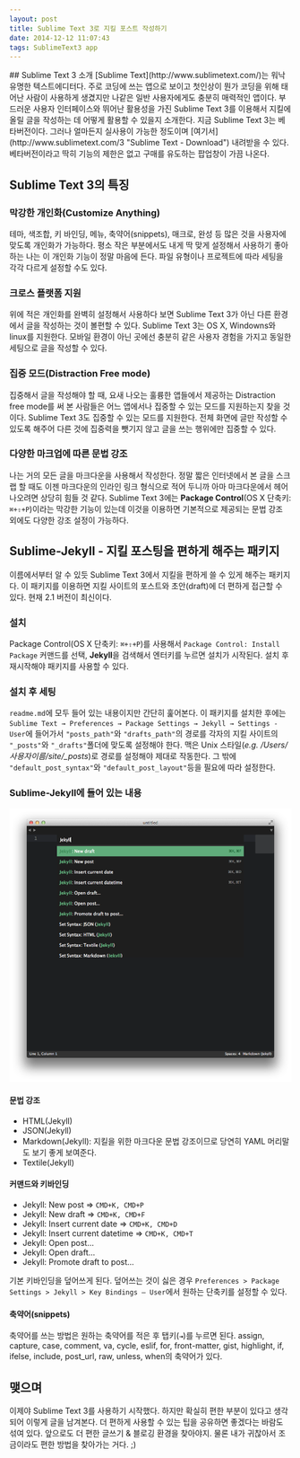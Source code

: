```yaml
---
layout: post
title: Sublime Text 3로 지킬 포스트 작성하기
date: 2014-12-12 11:07:43
tags: SublimeText3 app
---
```

<div id="toc"><p class="toc_title"></p></div>
## Sublime Text 3 소개
[Sublime Text](http://www.sublimetext.com/)는 워낙 유명한 텍스트에디터다. 주로 코딩에 쓰는 앱으로 보이고 첫인상이 뭔가 코딩을 위해 태어난 사람이 사용하게 생겼지만 나같은 일반 사용자에게도 충분히 매력적인 앱이다. 부드러운 사용자 인터페이스와 뛰어난 활용성을 가진 Sublime Text 3를 이용해서 지킬에 올릴 글을 작성하는 데 어떻게 활용할 수 있을지 소개한다. 지금 Sublime Text 3는 베타버전이다. 그러나 얼마든지 실사용이 가능한 정도이며 [여기서](http://www.sublimetext.com/3 "Sublime Text - Download") 내려받을 수 있다. 베타버전이라고 딱히 기능의 제한은 없고 구매를 유도하는 팝업창이 가끔 나온다.

## Sublime Text 3의 특징

### 막강한 개인화(Customize Anything)
테마, 색조합, 키 바인딩, 메뉴, 축약어(snippets), 매크로, 완성 등 많은 것을 사용자에 맞도록 개인화가 가능하다. 평소 작은 부분에서도 내게 딱 맞게 설정해서 사용하기 좋아하는 나는 이 개인화 기능이 정말 마음에 든다. 파일 유형이나 프로젝트에 따라 세팅을 각각 다르게 설정할 수도 있다.

### 크로스 플랫폼 지원
위에 적은 개인화를 완벽히 설정해서 사용하다 보면 Sublime Text 3가 아닌 다른 환경에서 글을 작성하는 것이 볼편할 수 있다. Sublime Text 3는 OS X, Windowns와 linux를 지원한다. 모바일 환경이 아닌 곳에선 충분히 같은 사용자 경험을 가지고 동일한 세팅으로 글을 작성할 수 있다.

### 집중 모드(Distraction Free mode)
집중해서 글을 작성해야 할 때, 요새 나오는 훌륭한 앱들에서 제공하는 Distraction free mode를 써 본 사람들은 어느 앱에서나 집중할 수 있는 모드를 지원하는지 찾을 것이다. Sublime Text 3도 집중할 수 있는 모드를 지원한다. 전체 화면에 글만 작성할 수 있도록 해주어 다른 것에 집중력을 뺏기지 않고 글을 쓰는 행위에만 집중할 수 있다.

### 다양한 마크업에 따른 문법 강조
나는 거의 모든 글을 마크다운을 사용해서 작성한다. 정말 짧은 인터넷에서 본 글을 스크랩 할 때도 이젠 마크다운의 인라인 링크 형식으로 적어 두니까 아마 마크다운에서 헤어나오려면 상당히 힘들 것 같다. Sublime Text 3에는 **Package Control**(OS X 단축키: `⌘+⇧+P`)이라는 막강한 기능이 있는데 이것을 이용하면 기본적으로 제공되는 문법 강조 외에도 다양한 강조 설정이 가능하다.

## Sublime-Jekyll - 지킬 포스팅을 편하게 해주는 패키지

이름에서부터 알 수 있듯 Sublime Text 3에서 지킬을 편하게 쓸 수 있게 해주는 패키지다. 이 패키지를 이용하면 지킬 사이트의 포스트와 초안(draft)에 더 편하게 접근할 수 있다. 현재 2.1 버전이 최신이다.

### 설치
Package Control(OS X 단축키: `⌘+⇧+P`)를 사용해서 `Package Control: Install Package` 커맨드를 선택, **Jekyll**을 검색해서 엔터키를 누르면 설치가 시작된다. 설치 후 재시작해야 패키지를 사용할 수 있다.

### 설치 후 세팅
`readme.md`에 모두 들어 있는 내용이지만 간단히 훑어본다. 이 패키지를 설치한 후에는 `Sublime Text → Preferences → Package Settings → Jekyll → Settings - User`에 들어가서 `"posts_path"`와 `"drafts_path"`의 경로를 각자의 지킬 사이트의 `"_posts"`와 `"_drafts"`폴더에 맞도록 설정해야 한다. 맥은 Unix 스타일(*e.g. /Users/사용자이름/site/_posts*)로 경로를 설정해야 제대로 작동한다. 그 밖에 `"default_post_syntax"`와 `"default_post_layout"`등을 필요에 따라 설정한다.

### Sublime-Jekyll에 들어 있는 내용
![nsoa_console.png](https://github.com/23maverick23/sublime-jekyll/raw/master/Screenshots/sublime_jekyll_screenshot.png "sublime-jekyll")

#### 문법 강조

- HTML(Jekyll)
- JSON(Jekyll)
- Markdown(Jekyll): 지킬을 위한 마크다운 문법 강조이므로 당연히 YAML 머리말도 보기 좋게 보여준다.
- Textile(Jekyll)

#### 커맨드와 키바인딩

- Jekyll: New post => `CMD+K, CMD+P`
- Jekyll: New draft => `CMD+K, CMD+F`
- Jekyll: Insert current date => `CMD+K, CMD+D`
- Jekyll: Insert current datetime => `CMD+K, CMD+T`
- Jekyll: Open post...
- Jekyll: Open draft...
- Jekyll: Promote draft to post...

기본 키바인딩을 덮어쓰게 된다. 덮어쓰는 것이 싫은 경우 `Preferences > Package Settings > Jekyll > Key Bindings – User`에서 원하는 단축키를 설정할 수 있다.

#### 축약어(snippets)

축약어를 쓰는 방법은 원하는 축약어를 적은 후 탭키(`⇥`)를 누르면 된다. assign, capture, case, comment, va, cycle, eslif, for, front-matter, gist, highlight, if, ifelse, include, post_url, raw, unless, when의 축약어가 있다.

## 맺으며
이제야 Sublime Text 3를 사용하기 시작했다. 하지만 확실히 편한 부분이 있다고 생각되어 이렇게 글을 남겨본다. 더 편하게 사용할 수 있는 팁을 공유하면 좋겠다는 바람도 섞여 있다. 앞으로도 더 편한 글쓰기 & 블로깅 환경을 찾아야지. 물론 내가 귀찮아서 조금이라도 편한 방법을 찾아가는 거다. ;)